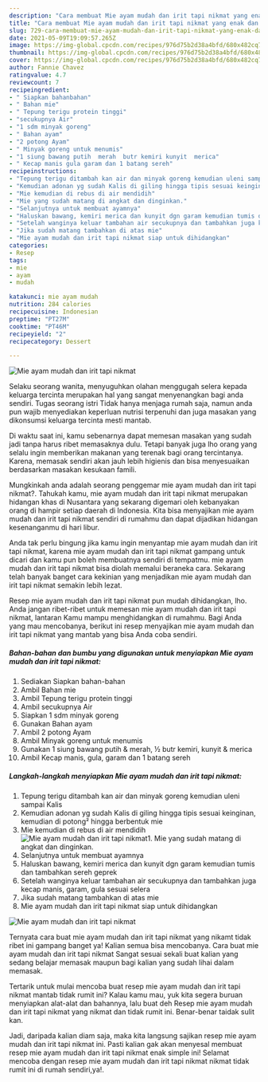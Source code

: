 ```yaml
---
description: "Cara membuat Mie ayam mudah dan irit tapi nikmat yang enak dan Mudah Dibuat"
title: "Cara membuat Mie ayam mudah dan irit tapi nikmat yang enak dan Mudah Dibuat"
slug: 729-cara-membuat-mie-ayam-mudah-dan-irit-tapi-nikmat-yang-enak-dan-mudah-dibuat
date: 2021-05-09T19:09:57.265Z
image: https://img-global.cpcdn.com/recipes/976d75b2d38a4bfd/680x482cq70/mie-ayam-mudah-dan-irit-tapi-nikmat-foto-resep-utama.jpg
thumbnail: https://img-global.cpcdn.com/recipes/976d75b2d38a4bfd/680x482cq70/mie-ayam-mudah-dan-irit-tapi-nikmat-foto-resep-utama.jpg
cover: https://img-global.cpcdn.com/recipes/976d75b2d38a4bfd/680x482cq70/mie-ayam-mudah-dan-irit-tapi-nikmat-foto-resep-utama.jpg
author: Fannie Chavez
ratingvalue: 4.7
reviewcount: 7
recipeingredient:
- " Siapkan bahanbahan"
- " Bahan mie"
- " Tepung terigu protein tinggi"
- "secukupnya Air"
- "1 sdm minyak goreng"
- " Bahan ayam"
- "2 potong Ayam"
- " Minyak goreng untuk menumis"
- "1 siung bawang putih  merah  butr kemiri kunyit  merica"
- " Kecap manis gula garam dan 1 batang sereh"
recipeinstructions:
- "Tepung terigu ditambah kan air dan minyak goreng kemudian uleni sampai Kalis"
- "Kemudian adonan yg sudah Kalis di giling hingga tipis sesuai keinginan, kemudian di potong² hingga berbentuk mie"
- "Mie kemudian di rebus di air mendidih"
- "Mie yang sudah matang di angkat dan dinginkan."
- "Selanjutnya untuk membuat ayamnya"
- "Haluskan bawang, kemiri merica dan kunyit dgn garam kemudian tumis dan tambahkan sereh geprek"
- "Setelah wanginya keluar tambahan air secukupnya dan tambahkan juga kecap manis, garam, gula sesuai selera"
- "Jika sudah matang tambahkan di atas mie"
- "Mie ayam mudah dan irit tapi nikmat siap untuk dihidangkan"
categories:
- Resep
tags:
- mie
- ayam
- mudah

katakunci: mie ayam mudah 
nutrition: 284 calories
recipecuisine: Indonesian
preptime: "PT27M"
cooktime: "PT46M"
recipeyield: "2"
recipecategory: Dessert

---
```



![Mie ayam mudah dan irit tapi nikmat](https://img-global.cpcdn.com/recipes/976d75b2d38a4bfd/680x482cq70/mie-ayam-mudah-dan-irit-tapi-nikmat-foto-resep-utama.jpg)

Selaku seorang wanita, menyuguhkan olahan menggugah selera kepada keluarga tercinta merupakan hal yang sangat menyenangkan bagi anda sendiri. Tugas seorang istri Tidak hanya menjaga rumah saja, namun anda pun wajib menyediakan keperluan nutrisi terpenuhi dan juga masakan yang dikonsumsi keluarga tercinta mesti mantab.

Di waktu  saat ini, kamu sebenarnya dapat memesan masakan yang sudah jadi tanpa harus ribet memasaknya dulu. Tetapi banyak juga lho orang yang selalu ingin memberikan makanan yang terenak bagi orang tercintanya. Karena, memasak sendiri akan jauh lebih higienis dan bisa menyesuaikan berdasarkan masakan kesukaan famili. 



Mungkinkah anda adalah seorang penggemar mie ayam mudah dan irit tapi nikmat?. Tahukah kamu, mie ayam mudah dan irit tapi nikmat merupakan hidangan khas di Nusantara yang sekarang digemari oleh kebanyakan orang di hampir setiap daerah di Indonesia. Kita bisa menyajikan mie ayam mudah dan irit tapi nikmat sendiri di rumahmu dan dapat dijadikan hidangan kesenanganmu di hari libur.

Anda tak perlu bingung jika kamu ingin menyantap mie ayam mudah dan irit tapi nikmat, karena mie ayam mudah dan irit tapi nikmat gampang untuk dicari dan kamu pun boleh membuatnya sendiri di tempatmu. mie ayam mudah dan irit tapi nikmat bisa diolah memalui beraneka cara. Sekarang telah banyak banget cara kekinian yang menjadikan mie ayam mudah dan irit tapi nikmat semakin lebih lezat.

Resep mie ayam mudah dan irit tapi nikmat pun mudah dihidangkan, lho. Anda jangan ribet-ribet untuk memesan mie ayam mudah dan irit tapi nikmat, lantaran Kamu mampu menghidangkan di rumahmu. Bagi Anda yang mau mencobanya, berikut ini resep menyajikan mie ayam mudah dan irit tapi nikmat yang mantab yang bisa Anda coba sendiri.

<!--inarticleads1-->

##### Bahan-bahan dan bumbu yang digunakan untuk menyiapkan Mie ayam mudah dan irit tapi nikmat:

1. Sediakan  Siapkan bahan-bahan
1. Ambil  Bahan mie
1. Ambil  Tepung terigu protein tinggi
1. Ambil secukupnya Air
1. Siapkan 1 sdm minyak goreng
1. Gunakan  Bahan ayam
1. Ambil 2 potong Ayam
1. Ambil  Minyak goreng untuk menumis
1. Gunakan 1 siung bawang putih &amp; merah, ½ butr kemiri, kunyit &amp; merica
1. Ambil  Kecap manis, gula, garam dan 1 batang sereh




<!--inarticleads2-->

##### Langkah-langkah menyiapkan Mie ayam mudah dan irit tapi nikmat:

1. Tepung terigu ditambah kan air dan minyak goreng kemudian uleni sampai Kalis
1. Kemudian adonan yg sudah Kalis di giling hingga tipis sesuai keinginan, kemudian di potong² hingga berbentuk mie
1. Mie kemudian di rebus di air mendidih
<img src="//assets-global.cpcdn.com/assets/icons/button_play-2c75c40dde080a61004c1f40b05d8f140eaff45d7e9e6481dc71c63d2e7c4909.png" alt="Mie ayam mudah dan irit tapi nikmat">1. Mie yang sudah matang di angkat dan dinginkan.
1. Selanjutnya untuk membuat ayamnya
1. Haluskan bawang, kemiri merica dan kunyit dgn garam kemudian tumis dan tambahkan sereh geprek
1. Setelah wanginya keluar tambahan air secukupnya dan tambahkan juga kecap manis, garam, gula sesuai selera
1. Jika sudah matang tambahkan di atas mie
1. Mie ayam mudah dan irit tapi nikmat siap untuk dihidangkan
<img src="//assets-global.cpcdn.com/assets/icons/button_play-2c75c40dde080a61004c1f40b05d8f140eaff45d7e9e6481dc71c63d2e7c4909.png" alt="Mie ayam mudah dan irit tapi nikmat">



Ternyata cara buat mie ayam mudah dan irit tapi nikmat yang nikamt tidak ribet ini gampang banget ya! Kalian semua bisa mencobanya. Cara buat mie ayam mudah dan irit tapi nikmat Sangat sesuai sekali buat kalian yang sedang belajar memasak maupun bagi kalian yang sudah lihai dalam memasak.

Tertarik untuk mulai mencoba buat resep mie ayam mudah dan irit tapi nikmat mantab tidak rumit ini? Kalau kamu mau, yuk kita segera buruan menyiapkan alat-alat dan bahannya, lalu buat deh Resep mie ayam mudah dan irit tapi nikmat yang nikmat dan tidak rumit ini. Benar-benar taidak sulit kan. 

Jadi, daripada kalian diam saja, maka kita langsung sajikan resep mie ayam mudah dan irit tapi nikmat ini. Pasti kalian gak akan menyesal membuat resep mie ayam mudah dan irit tapi nikmat enak simple ini! Selamat mencoba dengan resep mie ayam mudah dan irit tapi nikmat nikmat tidak rumit ini di rumah sendiri,ya!.

